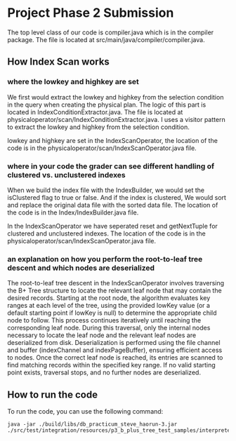 # Project Phase 2 Submission

The top level class of our code is compiler.java which is in the compiler package. The file is located at 
src/main/java/compiler/compiler.java.

## How Index Scan works 

### where the lowkey and highkey are set 

We first would extract the lowkey and highkey from the selection condition in the query when creating the physical plan. 
The logic of this part is located in IndexConditionExtractor.java. The file is located at physicaloperator/scan/IndexConditionExtractor.java.
I uses a visitor pattern to extract the lowkey and highkey from the selection condition.

lowkey and highkey are set in the IndexScanOperator, the location of the code is in the physicaloperator/scan/IndexScanOperator.java file.


### where in your code the grader can see different handling of clustered vs. unclustered indexes 

When we build the index file with the IndexBuilder, we would set the isClustered flag to true or false. And if the index is clustered, 
We would sort and replace the original data file with the sorted data file. The location of the code is in the Index/IndexBuilder.java file.

In the IndexScanOperator we have seperated reset and getNextTuple for clustered and unclustered indexes. The location of the code is in the physicaloperator/scan/IndexScanOperator.java file.

### an explanation on how you perform the root-to-leaf tree descent and which nodes are deserialized

The root-to-leaf tree descent in the IndexScanOperator involves traversing the B+ Tree structure to locate the relevant 
leaf node that may contain the desired records. Starting at the root node, the algorithm evaluates key ranges at each level
of the tree, using the provided lowKey value (or a default starting point if lowKey is null) to determine the appropriate 
child node to follow. This process continues iteratively until reaching the corresponding leaf node. During this traversal,
only the internal nodes necessary to locate the leaf node and the relevant leaf nodes are deserialized from disk. 
Deserialization is performed using the file channel and buffer (indexChannel and indexPageBuffer), 
ensuring efficient access to nodes. Once the correct leaf node is reached, its entries are scanned to find matching 
records within the specified key range. If no valid starting point exists, traversal stops, and no further nodes are deserialized.

## How to run the code
To run the code, you can use the following command:
```
java -jar ./build/libs/db_practicum_steve_haorun-3.jar ./src/test/integration/resources/p3_b_plus_tree_test_samples/interpreter_config_file.txt
```
